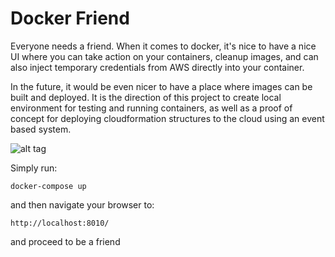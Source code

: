 # Docker Friend
Everyone needs a friend. When it comes to docker, it's nice to have a nice UI where you can take action on your containers, cleanup images, and can also inject temporary credentials from AWS directly into your container.

In the future, it would be even nicer to have a place where images can be built and deployed. It is the direction of this project to create local environment for testing and running containers, as well as a proof of concept for deploying cloudformation structures to the cloud using an event based system.



![alt tag](https://raw.githubusercontent.com/ktruckenmiller/docker-friend/master/docker-friend.png)




Simply run:

`docker-compose up`

and then navigate your browser to:

`http://localhost:8010/`

and proceed to be a friend
